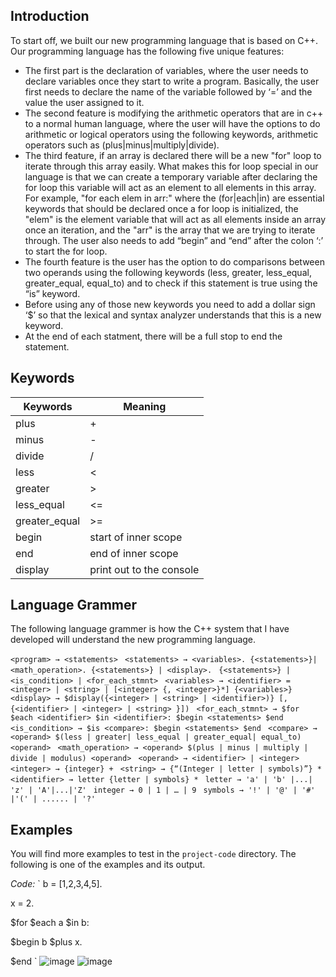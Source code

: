 ## Introduction

To start off, we built our new programming language that is based on C++. Our programming 
language has the following five unique features: 
- The first part is the declaration of variables, where the user needs to declare variables once 
they start to write a program. Basically, the user first needs to declare the name of the 
variable followed by ‘=’ and the value the user assigned to it. 
- The second feature is modifying the arithmetic operators that are in c++ to a normal human 
language, where the user will have the options to do arithmetic or logical operators using the 
following keywords, arithmetic operators such as (plus|minus|multiply|divide). 
- The third feature, if an array is declared there will be a new "for" loop to iterate through this 
array easily. What makes this for loop special in our language is that we can create a 
temporary variable after declaring the for loop this variable will act as an element to all 
elements in this array. For example, "for each elem in arr:" where the (for|each|in) are 
essential keywords that should be declared once a for loop is initialized, the "elem" is the 
element variable that will act as all elements inside an array once an iteration, and the "arr" 
is the array that we are trying to iterate through. The user also needs to add “begin” and 
“end” after the colon ‘:’ to start the for loop. 
- The fourth feature is the user has the option to do comparisons between two operands using 
the following keywords (less, greater, less_equal, greater_equal, equal_to) and to check if 
this statement is true using the “is” keyword.  
- Before using any of those new keywords you need to add a dollar sign ‘$’ so that the lexical 
and syntax analyzer understands that this is a new keyword. 
- At the end of each statment, there will be a full stop to end the statement.

## Keywords
| **Keywords** | **Meaning** |
| --- | --- |
| plus | + |
| minus | - |
| divide | / |
| less | < |
| greater | > |
| less_equal | <= |
| greater_equal | >= |
| begin | start of inner scope |
| end | end of inner scope |
| display | print out to the console |

## Language Grammer
The following language grammer is how the C++ system that I have developed will understand the new programming language.

`<program> → <statements> `
`<statements> → <variables>. {<statements>}| <math_operation>. {<statements>} | <display>. `
`{<statements>} | <is_condition> | <for_each_stmnt> `
`<variables> → <identifier> = <integer> | <string> | [<integer> {, <integer>}*] {<variables>} `
`<display> → $display({<integer> | <string> | <identifier>)} [, {<identifier> | <integer> | <string> }]) `
`<for_each_stmnt> → $for $each <identifier> $in <identifier>: $begin <statements> $end `
`<is_condition> → $is <compare>: $begin <statements> $end `
`<compare> → <operand> $(less | greater| less_equal | greater_equal| equal_to) <operand> `
`<math_operation> → <operand> $(plus | minus | multiply | divide | modulus) <operand> `
`<operand> → <identifier> | <integer>  `
`<integer> → {integer} + `
`<string> → {“(Integer | letter | symbols)”} * `
`<identifier> → letter {letter | symbols} * `
`letter → 'a' | 'b' |...| 'z' | 'A'|...|'Z' `
`integer → 0 | 1 | … | 9 `
`symbols → '!' | '@' | '#' |'(' | ...... | '?'`


## Examples
You will find more examples to test in the `project-code` directory. The following is one of the examples and its output.

*Code:*
`
b = [1,2,3,4,5]. 

x = 2. 

$for $each a $in b: 

$begin b $plus x. 

$end 
`
![image](https://github.com/user-attachments/assets/45df3a3b-7487-4f56-a6b6-ab97ce0b17f0)
![image](https://github.com/user-attachments/assets/20b85065-f06a-4fad-b1b2-e560ff5b9b26)


